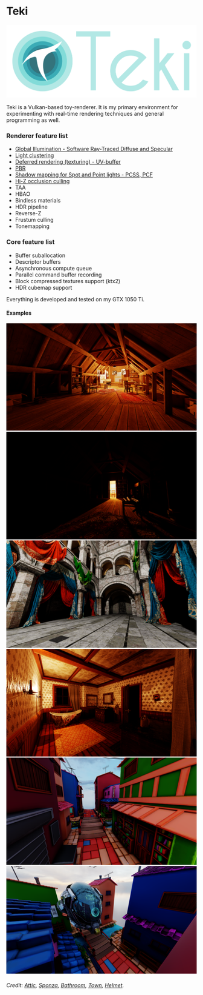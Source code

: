 # Teki
![](docs/images/banner.png)

Teki is a Vulkan-based toy-renderer. It is my primary environment for experimenting with real-time rendering techniques and general programming as well.

### Renderer feature list

* [Global Illumination - Software Ray-Traced Diffuse and Specular](docs/gi.md)
* [Light clustering](docs/clustering.md)
* [Deferred rendering (texturing) - UV-buffer](docs/deferred.md)
* [PBR](docs/pbr.md)
* [Shadow mapping for Spot and Point lights - PCSS, PCF](docs/shadows.md)
* [Hi-Z occlusion culling](docs/occlusion_culling.md)
* TAA
* HBAO
* Bindless materials
* HDR pipeline
* Reverse-Z
* Frustum culling
* Tonemapping

### Core feature list

* Buffer suballocation
* Descriptor buffers
* Asynchronous compute queue
* Parallel command buffer recording
* Block compressed textures support (ktx2)
* HDR cubemap support
   
Everything is developed and tested on my GTX 1050 Ti.

#### Examples  

![](docs/images/attic1.png)
![](docs/images/attic2.png)
![](docs/images/sponza_example.png)
![](docs/images/bathroom.png)
![](docs/images/town.png)
![](docs/images/helmet_town.png)

###### Credit: [Attic](https://sketchfab.com/3d-models/the-attic-environment-9b97eaaa74fc409a9344509af68f0590), [Sponza](https://www.intel.com/content/www/us/en/developer/topic-technology/graphics-research/samples.html), [Bathroom](https://sketchfab.com/3d-models/the-bathroom-free-d5e5035dda434b8d9beaa7271f1c85fc), [Town](https://sketchfab.com/3d-models/stylized-little-japanese-town-street-200fc33b8a2b4da98e71590feeb255a8), [Helmet](https://github.com/KhronosGroup/glTF-Sample-Assets/tree/main/Models/DamagedHelmet).
